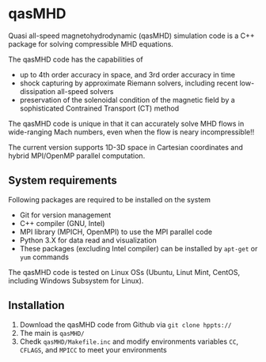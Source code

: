 # qasMHD
Quasi all-speed magnetohydrodynamic (qasMHD) simulation code is a C++ package for solving compressible MHD equations.

The qasMHD code has the capabilities of
- up to 4th order accuracy in space, and 3rd order accuracy in time
- shock capturing by approximate Riemann solvers, including recent low-dissipation all-speed solvers
- preservation of the solenoidal condition of the magnetic field by a sophisticated Contrained Transport (CT) method 

The qasMHD code is unique in that it can accurately solve MHD flows in wide-ranging Mach numbers, even when the flow is neary incompressible!!

The current version supports 1D-3D space in Cartesian coordinates and hybrid MPI/OpenMP parallel computation.

## System requirements
Following packages are required to be installed on the system
- Git for version management
- C++ compiler (GNU, Intel)
- MPI library (MPICH, OpenMPI) to use the MPI parallel code
- Python 3.X for data read and visualization
- These packages (excluding Intel compiler) can be installed by `apt-get` or `yum` commands

The qasMHD code is tested on Linux OSs (Ubuntu, Linut Mint, CentOS, including Windows Subsystem for Linux).

## Installation
1. Download the qasMHD code from Github via `git clone hppts://`
2. The main is `qasMHD/`
3. Chedk `qasMHD/Makefile.inc` and modify environments variables `CC`, `CFLAGS`, and `MPICC` to meet your environments

